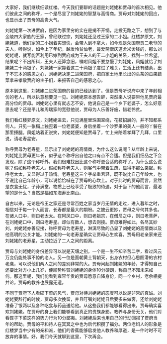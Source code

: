 
大家好，我们继续细读红楼。今天我们要聊的话题是刘姥姥和贾母的首次相见。他们彼此之间的称呼，一个是尽显了刘姥姥的智慧与高情商。贾母对刘姥姥的回应，也显示出了贾母的高贵大气。

刘姥姥第一次进贾府，是因为家里穷的实在是揭不开锅，走投无路之下，想到了与金陵四大家族的王家，曾经联过宗，刘姥姥还见过王家的二小姐。红楼梦原文，刘姥姥道，他们家的二小姐着实想快，会带人到不拿大，如今现是荣国府贾二老爷的夫人，听得说，如今上了年纪，越发怜贫恤老，最爱斋僧庆道舍米舍钱的，那么刘姥姥呢，就写能否利用已嫁到贾府成为王夫人的王二小姐的关系，找到一丝希望。结果呢？不出所料，王夫人还算念旧，嘱咐凤姐不要怠慢了刘姥姥，凤姐就给了刘姥姥二十两银子。刘姥姥一家靠着这二十两银子度过了难关，生活上还有结余，出于不忘本的感恩之心，刘姥姥决定二进荣国府，把自家土地里长出的头茶的瓜果蔬菜拿来孝敬贾府的主子们，来报答自己的感恩之心。

原本到这里，刘姥姥二进荣国府的目的已经达到了。但是贾母听说府中来了年龄相仿的老人，所以执意想要见一见。刘姥姥原本想告辞，突然来人说要带他见贾府最高分位的贾母。刘姥姥心里有就忐忑不安，他说自己是一个乡下老婆子，怎么好意思去呢？还是平儿和周瑞家的宽慰他说，贾母为人乐善好施，惜老怜贫。

我们看红楼梦原文，刘姥姥进去，只见满屋里珠围翠绕，花枝招展的，并不知都系何人。只见一张榻上独歪着一位老婆婆，身后坐着一个沙罗果的美人一般的丫鬟在那里捶腿。凤姐站着正说笑，刘姥姥便知是贾母了，忙上来陪着孝拜了几拜，口里说，请老寿星安。

称呼贾母为老寿星，显示出了刘姥姥的高情商，为什么这么说呢？从年龄上来说，刘姥姥比贾母更年长，似乎这个称呼出自他之口有点不合适。但是我们细品之下会发现，除了这个称呼外，我们很难找出比这个称呼更合适的称呼了。为什么这么说呢？假如称呼老夫人。假如称呼老夫人，则客气中带着生疏，显得不那么亲密。称呼老太太，又显得过于热情。老寿星这三个字举重若轻，既不说比自己年龄大，也不说比自己年龄小，可以说恰恰喊在了贾母的心坎上。对于此时的贾母而言，显然是衣食无忧，子孙满堂，物质上已经享受了极致的待遇，对于当下的他而言，最渴望的是什么？当然是福如东海寿比南山。

自古以来，无论是帝王之家还是寻常百姓之家当岁月无情的走过，进入暮年之时，相信对于每一个人而言，长寿都是最大的期盼。之披云更妙，贾母之号何其多也。在诸人口中，则曰老太太。在阿凤口中，则曰老祖宗，在僧尼之中，则曰老菩萨，在刘姥姥口中，则曰老寿星。却似有数人，想去则接。贾母难得如此，各尽其妙刘，刘姥姥亦善应接，称呼贾母为老寿星，淋漓尽致的凸显了刘姥姥的高情商以及他高明的公关才能。刘姥姥的一句老寿星确实让贾母心生欢喜，贾母用老亲家来还刘姥姥的老寿星，主动拉近了二人之间的距离。

贾母与刘姥姥的身份差异可以说是天壤之别。一个是一生不知辛苦二字，看过风云万变仍能处事不惊的老人。另一位是面朝黄土背朝天，出身农村但心思圆滑的农村老鹰，可以说他们两人之间的差别非常的大。贾母问起刘姥姥的年龄，才得知自己还要比对方小上几岁，便顺势称赞刘姥姥的身体10分硬朗，称自己不知未来如何。那这里呢，我们能看到雍容华贵的贾母愿意自降身份，同一个乡村，老余相提并论，贾母的教养也展露无遗。

不同于贾府下人看碟下菜的风气，贾母对待刘姥姥的态度可以说是非常的真诚。刘姥姥要辞行的时候，贾母多次挽留，并且叮嘱刘姥姥日后要多来做客，还给刘姥姥准备了银两以及各种吃食与药品送给他。从这些我们都能够看得出来，贾母确实喜欢刘姥姥。在贾母的身上我们能够看到真正的贵族身影。教养与身份无关，他们对看碟子下菜这样的势力行为10分鄙夷。刘姥姥后来也用自己的行动回报了贾府当年的帮助。贾母的平和待人在冥冥之中也为后代积攒了福分。两位老妇人的形象是红楼梦当中少有的亲和派，他们的香蕉能够启发他人教养和厚道，是一件时时不可放弃的事情。好，我们今天就聊到这里，下次再会。


